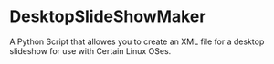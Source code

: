 # DesktopSlideShowMaker
A Python Script that allowes you to create an XML file for a desktop slideshow for use with Certain Linux OSes.
